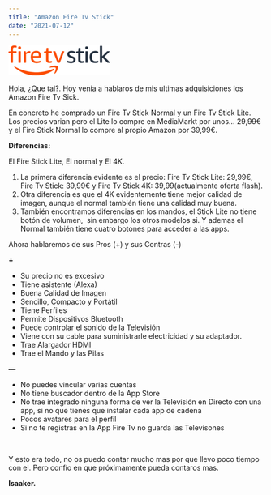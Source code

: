```yaml
---
title: "Amazon Fire Tv Stick"
date: "2021-07-12"
---
```


![](../images/amazon_fire_stick.png)

Hola, ¿Que tal?. Hoy venia a hablaros de mis ultimas adquisiciones los Amazon Fire Tv Sick.

En concreto he comprado un Fire Tv Stick Normal y un Fire Tv Stick Lite. Los precios varian pero el Lite lo compre en MediaMarkt por unos... 29,99€ y el Fire Stick Normal lo compre al propio Amazon por 39,99€.

**Diferencias:**

El Fire Stick Lite, El normal y El 4K.

1. La primera diferencia evidente es el precio: Fire Tv Stick Lite: 29,99€, Fire Tv Stick: 39,99€ y Fire Tv Stick 4K: 39,99(actualmente oferta flash).
2. Otra diferencia es que el 4K evidentemente tiene mejor calidad de imagen, aunque el normal también tiene una calidad muy buena.
3. También encontramos diferencias en los mandos, el Stick Lite no tiene botón de volumen,  sin embargo los otros modelos si. Y ademas el Normal también tiene cuatro botones para acceder a las apps.

Ahora hablaremos de sus Pros (+) y sus Contras (-)

**+**

- Su precio no es excesivo
- Tiene asistente (Alexa)
- Buena Calidad de Imagen
- Sencillo, Compacto y Portátil
- Tiene Perfiles
- Permite Dispositivos Bluetooth
- Puede controlar el sonido de la Televisión
- Viene con su cable para suministrarle electricidad y su adaptador.
- Trae Alargador HDMI
- Trae el Mando y las Pilas

**—**

- No puedes vincular varias cuentas
- No tiene buscador dentro de la App Store
- No trae integrado ninguna forma de ver la Televisión en Directo con una app, si no que tienes que instalar cada app de cadena
- Pocos avatares para el perfil
- Si no te registras en la App Fire Tv no guarda las Televisones

 

Y esto era todo, no os puedo contar mucho mas por que llevo poco tiempo con el. Pero confío en que próximamente pueda contaros mas.

**Isaaker.**
